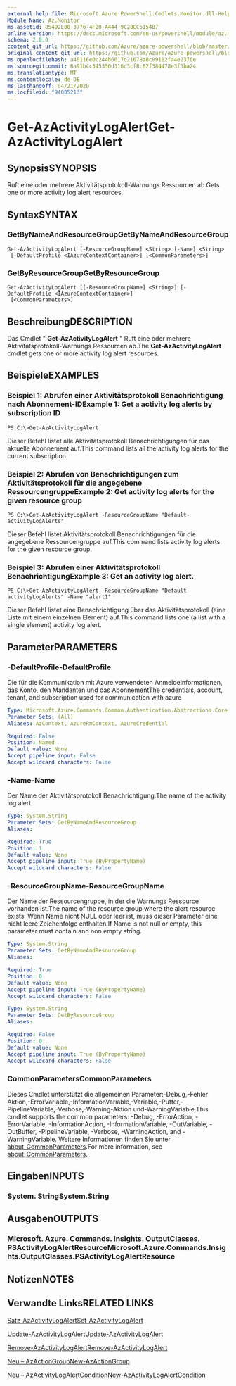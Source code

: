 ```yaml
---
external help file: Microsoft.Azure.PowerShell.Cmdlets.Monitor.dll-Help.xml
Module Name: Az.Monitor
ms.assetid: 85492E00-3776-4F20-A444-9C28CC6154B7
online version: https://docs.microsoft.com/en-us/powershell/module/az.monitor/get-azactivitylogalert
schema: 2.0.0
content_git_url: https://github.com/Azure/azure-powershell/blob/master/src/Monitor/Monitor/help/Get-AzActivityLogAlert.md
original_content_git_url: https://github.com/Azure/azure-powershell/blob/master/src/Monitor/Monitor/help/Get-AzActivityLogAlert.md
ms.openlocfilehash: a40116e0c244b6017d21678a8c09182fa4e2376e
ms.sourcegitcommit: 6a91b4c545350d316d3cf8c62f384478e3f3ba24
ms.translationtype: MT
ms.contentlocale: de-DE
ms.lasthandoff: 04/21/2020
ms.locfileid: "94005213"
---
```

# <span data-ttu-id="17aa7-101">Get-AzActivityLogAlert</span><span class="sxs-lookup"><span data-stu-id="17aa7-101">Get-AzActivityLogAlert</span></span>

## <span data-ttu-id="17aa7-102">Synopsis</span><span class="sxs-lookup"><span data-stu-id="17aa7-102">SYNOPSIS</span></span>
<span data-ttu-id="17aa7-103">Ruft eine oder mehrere Aktivitätsprotokoll-Warnungs Ressourcen ab.</span><span class="sxs-lookup"><span data-stu-id="17aa7-103">Gets one or more activity log alert resources.</span></span>

## <span data-ttu-id="17aa7-104">Syntax</span><span class="sxs-lookup"><span data-stu-id="17aa7-104">SYNTAX</span></span>

### <span data-ttu-id="17aa7-105">GetByNameAndResourceGroup</span><span class="sxs-lookup"><span data-stu-id="17aa7-105">GetByNameAndResourceGroup</span></span>
```
Get-AzActivityLogAlert [-ResourceGroupName] <String> [-Name] <String>
 [-DefaultProfile <IAzureContextContainer>] [<CommonParameters>]
```

### <span data-ttu-id="17aa7-106">GetByResourceGroup</span><span class="sxs-lookup"><span data-stu-id="17aa7-106">GetByResourceGroup</span></span>
```
Get-AzActivityLogAlert [[-ResourceGroupName] <String>] [-DefaultProfile <IAzureContextContainer>]
 [<CommonParameters>]
```

## <span data-ttu-id="17aa7-107">Beschreibung</span><span class="sxs-lookup"><span data-stu-id="17aa7-107">DESCRIPTION</span></span>
<span data-ttu-id="17aa7-108">Das Cmdlet " **Get-AzActivityLogAlert** " Ruft eine oder mehrere Aktivitätsprotokoll-Warnungs Ressourcen ab.</span><span class="sxs-lookup"><span data-stu-id="17aa7-108">The **Get-AzActivityLogAlert** cmdlet gets one or more activity log alert resources.</span></span>

## <span data-ttu-id="17aa7-109">Beispiele</span><span class="sxs-lookup"><span data-stu-id="17aa7-109">EXAMPLES</span></span>

### <span data-ttu-id="17aa7-110">Beispiel 1: Abrufen einer Aktivitätsprotokoll Benachrichtigung nach Abonnement-ID</span><span class="sxs-lookup"><span data-stu-id="17aa7-110">Example 1: Get a activity log alerts by subscription ID</span></span>
```
PS C:\>Get-AzActivityLogAlert
```

<span data-ttu-id="17aa7-111">Dieser Befehl listet alle Aktivitätsprotokoll Benachrichtigungen für das aktuelle Abonnement auf.</span><span class="sxs-lookup"><span data-stu-id="17aa7-111">This command lists all the activity log alerts for the current subscription.</span></span>

### <span data-ttu-id="17aa7-112">Beispiel 2: Abrufen von Benachrichtigungen zum Aktivitätsprotokoll für die angegebene Ressourcengruppe</span><span class="sxs-lookup"><span data-stu-id="17aa7-112">Example 2: Get activity log alerts for the given resource group</span></span>
```
PS C:\>Get-AzActivityLogAlert -ResourceGroupName "Default-activityLogAlerts"
```

<span data-ttu-id="17aa7-113">Dieser Befehl listet Aktivitätsprotokoll Benachrichtigungen für die angegebene Ressourcengruppe auf.</span><span class="sxs-lookup"><span data-stu-id="17aa7-113">This command lists activity log alerts for the given resource group.</span></span>

### <span data-ttu-id="17aa7-114">Beispiel 3: Abrufen einer Aktivitätsprotokoll Benachrichtigung</span><span class="sxs-lookup"><span data-stu-id="17aa7-114">Example 3: Get an activity log alert.</span></span>
```
PS C:\>Get-AzActivityLogAlert -ResourceGroupName "Default-activityLogAlerts" -Name "alert1"
```

<span data-ttu-id="17aa7-115">Dieser Befehl listet eine Benachrichtigung über das Aktivitätsprotokoll (eine Liste mit einem einzelnen Element) auf.</span><span class="sxs-lookup"><span data-stu-id="17aa7-115">This command lists one (a list with a single element) activity log alert.</span></span>

## <span data-ttu-id="17aa7-116">Parameter</span><span class="sxs-lookup"><span data-stu-id="17aa7-116">PARAMETERS</span></span>

### <span data-ttu-id="17aa7-117">-DefaultProfile</span><span class="sxs-lookup"><span data-stu-id="17aa7-117">-DefaultProfile</span></span>
<span data-ttu-id="17aa7-118">Die für die Kommunikation mit Azure verwendeten Anmeldeinformationen, das Konto, den Mandanten und das Abonnement</span><span class="sxs-lookup"><span data-stu-id="17aa7-118">The credentials, account, tenant, and subscription used for communication with azure</span></span>

```yaml
Type: Microsoft.Azure.Commands.Common.Authentication.Abstractions.Core.IAzureContextContainer
Parameter Sets: (All)
Aliases: AzContext, AzureRmContext, AzureCredential

Required: False
Position: Named
Default value: None
Accept pipeline input: False
Accept wildcard characters: False
```

### <span data-ttu-id="17aa7-119">-Name</span><span class="sxs-lookup"><span data-stu-id="17aa7-119">-Name</span></span>
<span data-ttu-id="17aa7-120">Der Name der Aktivitätsprotokoll Benachrichtigung.</span><span class="sxs-lookup"><span data-stu-id="17aa7-120">The name of the activity log alert.</span></span>

```yaml
Type: System.String
Parameter Sets: GetByNameAndResourceGroup
Aliases:

Required: True
Position: 1
Default value: None
Accept pipeline input: True (ByPropertyName)
Accept wildcard characters: False
```

### <span data-ttu-id="17aa7-121">-ResourceGroupName</span><span class="sxs-lookup"><span data-stu-id="17aa7-121">-ResourceGroupName</span></span>
<span data-ttu-id="17aa7-122">Der Name der Ressourcengruppe, in der die Warnungs Ressource vorhanden ist.</span><span class="sxs-lookup"><span data-stu-id="17aa7-122">The name of the resource group where the alert resource exists.</span></span>
<span data-ttu-id="17aa7-123">Wenn Name nicht NULL oder leer ist, muss dieser Parameter eine nicht leere Zeichenfolge enthalten.</span><span class="sxs-lookup"><span data-stu-id="17aa7-123">If Name is not null or empty, this parameter must contain and non empty string.</span></span>

```yaml
Type: System.String
Parameter Sets: GetByNameAndResourceGroup
Aliases:

Required: True
Position: 0
Default value: None
Accept pipeline input: True (ByPropertyName)
Accept wildcard characters: False
```

```yaml
Type: System.String
Parameter Sets: GetByResourceGroup
Aliases:

Required: False
Position: 0
Default value: None
Accept pipeline input: True (ByPropertyName)
Accept wildcard characters: False
```

### <span data-ttu-id="17aa7-124">CommonParameters</span><span class="sxs-lookup"><span data-stu-id="17aa7-124">CommonParameters</span></span>
<span data-ttu-id="17aa7-125">Dieses Cmdlet unterstützt die allgemeinen Parameter:-Debug,-Fehler Aktion,-ErrorVariable,-InformationVariable,-Variable,-Puffer,-PipelineVariable,-Verbose,-Warning-Aktion und-WarningVariable.</span><span class="sxs-lookup"><span data-stu-id="17aa7-125">This cmdlet supports the common parameters: -Debug, -ErrorAction, -ErrorVariable, -InformationAction, -InformationVariable, -OutVariable, -OutBuffer, -PipelineVariable, -Verbose, -WarningAction, and -WarningVariable.</span></span> <span data-ttu-id="17aa7-126">Weitere Informationen finden Sie unter [about_CommonParameters](http://go.microsoft.com/fwlink/?LinkID=113216).</span><span class="sxs-lookup"><span data-stu-id="17aa7-126">For more information, see [about_CommonParameters](http://go.microsoft.com/fwlink/?LinkID=113216).</span></span>

## <span data-ttu-id="17aa7-127">Eingaben</span><span class="sxs-lookup"><span data-stu-id="17aa7-127">INPUTS</span></span>

### <span data-ttu-id="17aa7-128">System. String</span><span class="sxs-lookup"><span data-stu-id="17aa7-128">System.String</span></span>

## <span data-ttu-id="17aa7-129">Ausgaben</span><span class="sxs-lookup"><span data-stu-id="17aa7-129">OUTPUTS</span></span>

### <span data-ttu-id="17aa7-130">Microsoft. Azure. Commands. Insights. OutputClasses. PSActivityLogAlertResource</span><span class="sxs-lookup"><span data-stu-id="17aa7-130">Microsoft.Azure.Commands.Insights.OutputClasses.PSActivityLogAlertResource</span></span>

## <span data-ttu-id="17aa7-131">Notizen</span><span class="sxs-lookup"><span data-stu-id="17aa7-131">NOTES</span></span>

## <span data-ttu-id="17aa7-132">Verwandte Links</span><span class="sxs-lookup"><span data-stu-id="17aa7-132">RELATED LINKS</span></span>

[<span data-ttu-id="17aa7-133">Satz-AzActivityLogAlert</span><span class="sxs-lookup"><span data-stu-id="17aa7-133">Set-AzActivityLogAlert</span></span>](./Set-AzActivityLogAlert.md)

[<span data-ttu-id="17aa7-134">Update-AzActivityLogAlert</span><span class="sxs-lookup"><span data-stu-id="17aa7-134">Update-AzActivityLogAlert</span></span>](./Update-AzActivityLogAlert.md)

[<span data-ttu-id="17aa7-135">Remove-AzActivityLogAlert</span><span class="sxs-lookup"><span data-stu-id="17aa7-135">Remove-AzActivityLogAlert</span></span>](./Remove-AzActivityLogAlert.md)

[<span data-ttu-id="17aa7-136">Neu – AzActionGroup</span><span class="sxs-lookup"><span data-stu-id="17aa7-136">New-AzActionGroup</span></span>](./New-AzActionGroup.md)

[<span data-ttu-id="17aa7-137">Neu – AzActivityLogAlertCondition</span><span class="sxs-lookup"><span data-stu-id="17aa7-137">New-AzActivityLogAlertCondition</span></span>](./Get-AzActivityLogAlertCondition.md)

